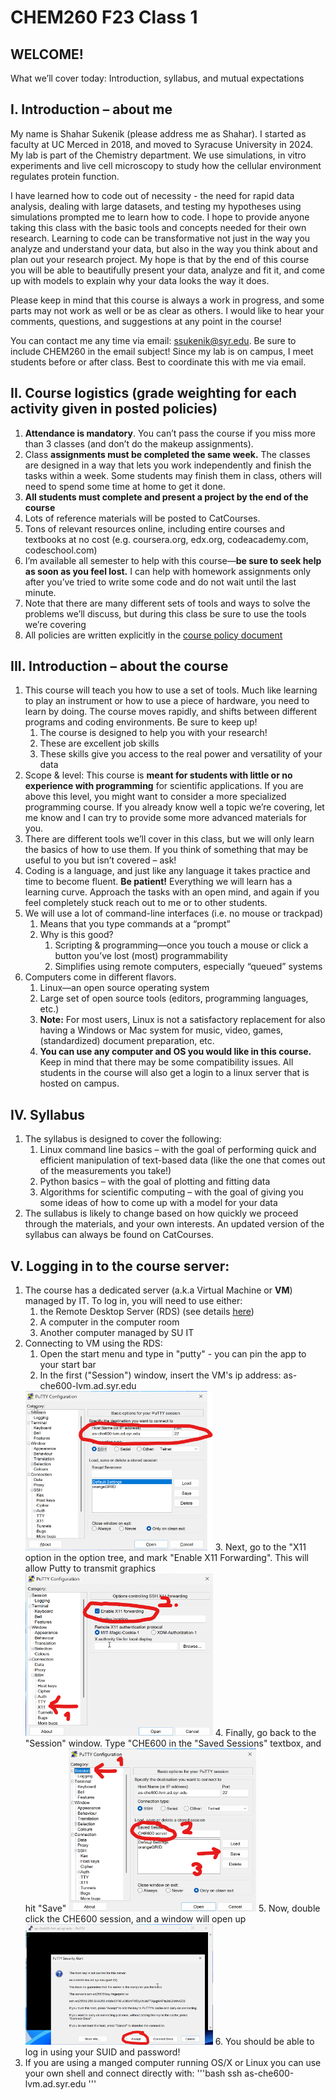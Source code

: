 # CHEM260 F23 Class 1

## WELCOME!

What we’ll cover today: Introduction, syllabus, and mutual expectations

## **I. Introduction – about me**

My name is Shahar Sukenik (please address me as Shahar). I started as faculty at UC Merced in 2018, and moved to Syracuse University in 2024. My lab is part of the Chemistry department. We use simulations, in vitro experiments and live cell microscopy to study how the cellular environment regulates protein function.

I have learned how to code out of necessity - the need for rapid data analysis, dealing with large datasets, and testing my hypotheses using simulations prompted me to learn how to code. I hope to provide anyone taking this class with the basic tools and concepts needed for their own research. Learning to code can be transformative not just in the way you analyze and understand your data, but also in the way you think about and plan out your research project. My hope is that by the end of this course you will be able to beautifully present your data, analyze and fit it, and come up with models to explain why your data looks the way it does.

Please keep in mind that this course is always a work in progress, and some parts may not work as well or be as clear as others. I would like to hear your comments, questions, and suggestions at any point in the course!

You can contact me any time via email: [ssukenik@syr.edu](mailto:ssukenik@syr.edu). Be sure to include CHEM260 in the email subject! Since my lab is on campus, I meet students before or after class. Best to coordinate this with me via email.

## **II. Course logistics (**grade weighting for each activity given in posted policies**)**

1. **Attendance is mandatory**. You can’t pass the course if you miss more than 3 classes (and don’t do the makeup assignments).
2. Class **assignments must be completed the same week.** The classes are designed in a way that lets you work independently and finish the tasks within a week. Some students may finish them in class, others will need to spend some time at home to get it done.
3. **All students must complete and present a project by the end of the course**
4. Lots of reference materials will be posted to CatCourses.
5. Tons of relevant resources online, including entire courses and textbooks at no cost (e.g. coursera.org, edx.org, codeacademy.com, codeschool.com)
6. I’m available all semester to help with this course—**be sure to seek help as soon as you feel lost.** I can help with homework assignments only after you’ve tried to write some code and do not wait until the last minute.
7. Note that there are many different sets of tools and ways to solve the problems we’ll discuss, but during this class be sure to use the tools we’re covering
8. All policies are written explicitly in the [course policy document](https://github.com/sukeniklab/CHE600/blob/main/Class%2001%20-%20intro/CHE600_S25_Policy.pdf)

## **III. Introduction – about the course**

1. This course will teach you how to use a set of tools. Much like learning to play an instrument or how to use a piece of hardware, you need to learn by doing. The course moves rapidly, and shifts between different programs and coding environments. Be sure to keep up!
    1. The course is designed to help you with your research!
    2. These are excellent job skills
    3. These skills give you access to the real power and versatility of your data
2. Scope & level: This course is **meant for students with little or no experience with programming** for scientific applications. If you are above this level, you might want to consider a more specialized programming course. If you already know well a topic we’re covering, let me know and I can try to provide some more advanced materials for you.
3. There are different tools we’ll cover in this class, but we will only learn the basics of how to use them. If you think of something that may be useful to you but isn’t covered – ask!
4. Coding is a language, and just like any language it takes practice and time to become fluent. **Be patient!** Everything we will learn has a learning curve. Approach the tasks with an open mind, and again if you feel completely stuck reach out to me or to other students.
5. We will use a lot of command-line interfaces (i.e. no mouse or trackpad)
    1. Means that you type commands at a “prompt”
    2. Why is this good?
        1. Scripting & programming—once you touch a mouse or click a button you’ve lost (most) programmability
        2. Simplifies using remote computers, especially “queued” systems
6. Computers come in different flavors.
    1. Linux—an open source operating system
    2. Large set of open source tools (editors, programming languages, etc.)
    3. **Note:** For most users, Linux is not a satisfactory replacement for also having a Windows or Mac system for music, video, games, (standardized) document preparation, etc.
    4. **You can use any computer and OS you would like in this course.** Keep in mind that there may be some compatibility issues. All students in the course will also get a login to a linux server that is hosted on campus.

## **IV. Syllabus**

1. The syllabus is designed to cover the following:
    1. Linux command line basics – with the goal of performing quick and efficient manipulation of text-based data (like the one that comes out of the measurements you take!)
    2. Python basics – with the goal of plotting and fitting data
    3. Algorithms for scientific computing – with the goal of giving you some ideas of how to come up with a model for your data
2. The sullabus is likely to change based on how quickly we proceed through the materials, and your own interests. An updated version of the syllabus can always be found on CatCourses.

## **V. Logging in to the course server:**

1. The course has a dedicated server (a.k.a Virtual Machine or <b>VM</b>) managed by IT. To log in, you will need to use either:
    1. the Remote Desktop Server (RDS) (see details [here](https://su-jsm.atlassian.net/wiki/spaces/ITHELP/pages/159941534/Remote+Desktop+Services+RDS))
    2. A computer in the computer room
    3. Another computer managed by SU IT
2. Connecting to VM using the RDS:
    1. Open the start menu and type in "putty" - you can pin the app to your start bar
    2. In the first ("Session") window, insert the VM's ip address: as-che600-lvm.ad.syr.edu 
    <img src="./images/putty_01.png" width="300"/>
    3. Next, go to the "X11 option in the option tree, and mark "Enable X11 Forwarding". This will allow Putty to transmit graphics
    <img src="./images/putty_02.png" width="300"/>
    4. Finally, go back to the "Session" window. Type "CHE600 in the "Saved Sessions" textbox, and hit "Save"
    <img src="./images/putty_03.png" width="300"/>
    5. Now, double click the CHE600 session, and a window will open up
    <img src="./images/putty_04.png" width="300"/>
    6. You should be able to log in using your SUID and password!
3. If you are using a manged computer running OS/X or Linux you can use your own shell and connect directly with: 
    '''bash
    ssh as-che600-lvm.ad.syr.edu
    '''
